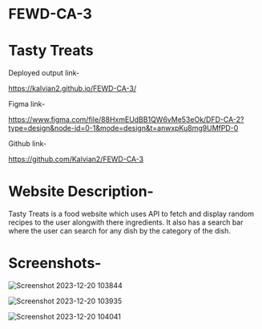 ﻿# FEWD-CA-3

# Tasty Treats

Deployed output link-

https://kalvian2.github.io/FEWD-CA-3/

Figma link-

https://www.figma.com/file/88HxmEUdBB1QW6vMe53eOk/DFD-CA-2?type=design&node-id=0-1&mode=design&t=anwxpKu8mg9UMfPD-0

Github link-

https://github.com/Kalvian2/FEWD-CA-3

# Website Description-

Tasty Treats is a food website which uses API to fetch and display random recipes to the user alongwith there ingredients. It also has a search bar where the user can search for any dish by the category of the dish.


# Screenshots-

![Screenshot 2023-12-20 103844](https://github.com/Kalvian2/FEWD-CA-3/assets/143924501/5cf343bf-9a3b-4147-a217-cd77d950230b)

![Screenshot 2023-12-20 103935](https://github.com/Kalvian2/FEWD-CA-3/assets/143924501/d1f1caac-a270-4436-b768-0f51a678d949)

![Screenshot 2023-12-20 104041](https://github.com/Kalvian2/FEWD-CA-3/assets/143924501/fde5cead-8098-4de4-a2ed-22bb03c23475)






